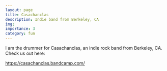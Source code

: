 ```yaml
---
layout: page
title: Casachanclas
description: Indie band from Berkeley, CA
img:
importance: 3
category: fun
---
```


I am the drummer for Casachanclas, an indie rock band from Berkeley, CA. Check us out
here:

https://casachanclas.bandcamp.com/
